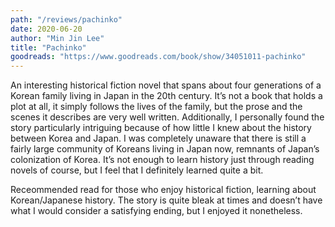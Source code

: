 ```yaml
---
path: "/reviews/pachinko"
date: 2020-06-20
author: "Min Jin Lee"
title: "Pachinko"
goodreads: "https://www.goodreads.com/book/show/34051011-pachinko"
---
```


An interesting historical fiction novel that spans about four generations of a Korean family living in Japan in the 20th century. It’s not a book that holds a plot at all, it simply follows the lives of the family, but the prose and the scenes it describes are very well written. Additionally, I personally found the story particularly intriguing because of how little I knew about the history between Korea and Japan. I was completely unaware that there is still a fairly large community of Koreans living in Japan now, remnants of Japan’s colonization of Korea. It’s not enough to learn history just through reading novels of course, but I feel that I definitely learned quite a bit.

Receommended read for those who enjoy historical fiction, learning about Korean/Japanese history. The story is quite bleak at times and doesn’t have what I would consider a satisfying ending, but I enjoyed it nonetheless.
